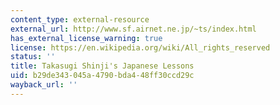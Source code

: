```yaml
---
content_type: external-resource
external_url: http://www.sf.airnet.ne.jp/~ts/index.html
has_external_license_warning: true
license: https://en.wikipedia.org/wiki/All_rights_reserved
status: ''
title: Takasugi Shinji's Japanese Lessons
uid: b29de343-045a-4790-bda4-48ff30ccd29c
wayback_url: ''
---
```

